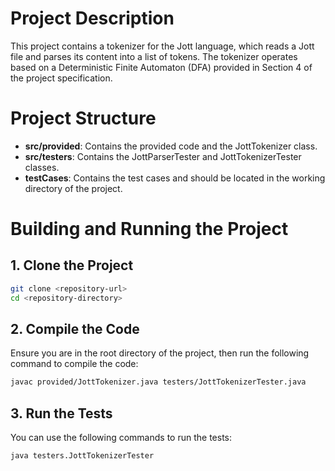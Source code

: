 <!-- This file contains provided code, testers, and test cases.

provided shouls be a top level package in your src directory
JottParserTester and JottTokenizerTester classes should be in a package call testers.

the testCases directories should be in the working directory of your project.  -->

# Project Description
This project contains a tokenizer for the Jott language, which reads a Jott file and 
parses its content into a list of tokens. The tokenizer operates based on a 
Deterministic Finite Automaton (DFA) provided in Section 4 of the project specification.

# Project Structure
- **src/provided**: Contains the provided code and the JottTokenizer class.
- **src/testers**: Contains the JottParserTester and JottTokenizerTester classes.
- **testCases**: Contains the test cases and should be located in the working directory of the project.

# Building and Running the Project

## 1. Clone the Project
```bash
git clone <repository-url>
cd <repository-directory>
```

## 2. Compile the Code

Ensure you are in the root directory of the project, then run the following command to compile the code:

```bash
javac provided/JottTokenizer.java testers/JottTokenizerTester.java
```

## 3. Run the Tests

You can use the following commands to run the tests:
```bash
java testers.JottTokenizerTester
```
